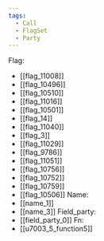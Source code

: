 ```yaml
---
tags:
  - Call
  - FlagSet
  - Party
---
```

Flag:
- [[flag_11008]]
- [[flag_10496]]
- [[flag_10510]]
- [[flag_11016]]
- [[flag_10501]]
- [[flag_14]]
- [[flag_11040]]
- [[flag_3]]
- [[flag_11029]]
- [[flag_9786]]
- [[flag_11051]]
- [[flag_10756]]
- [[flag_10752]]
- [[flag_10759]]
- [[flag_10506]]
Name:
- [[name_1]]
- [[name_3]]
Field_party:
- [[field_party_0]]
Fn:
- [[u7003_5_function5]]
